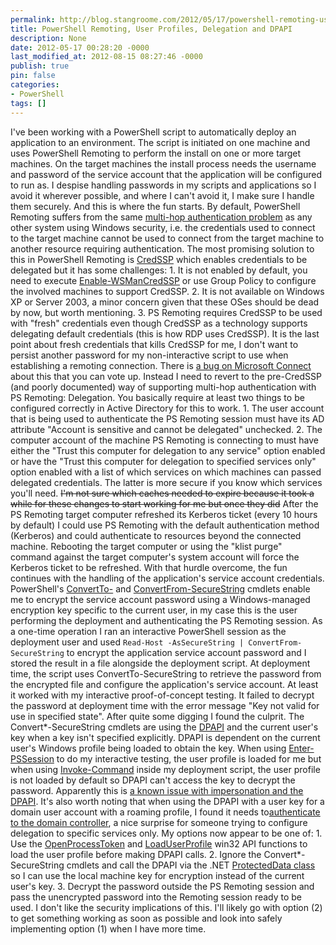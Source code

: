 ```yaml
---
permalink: http://blog.stangroome.com/2012/05/17/powershell-remoting-user-profiles-delegation-and-dpapi/
title: PowerShell Remoting, User Profiles, Delegation and DPAPI
description: None
date: 2012-05-17 00:28:20 -0000
last_modified_at: 2012-08-15 08:27:46 -0000
publish: true
pin: false
categories:
- PowerShell
tags: []
---
```

I've been working with a PowerShell script to automatically deploy an application to an environment. The script is initiated on one machine and uses PowerShell Remoting to perform the install on one or more target machines. On the target machines the install process needs the username and password of the service account that the application will be configured to run as. I despise handling passwords in my scripts and applications so I avoid it wherever possible, and where I can't avoid it, I make sure I handle them securely. And this is where the fun starts. By default, PowerShell Remoting suffers from the same [multi-hop authentication problem](http://blogs.technet.com/b/askds/archive/2008/06/13/understanding-kerberos-double-hop.aspx) as any other system using Windows security, i.e. the credentials used to connect to the target machine cannot be used to connect from the target machine to another resource requiring authentication. The most promising solution to this in PowerShell Remoting is [CredSSP](http://msdn.microsoft.com/en-us/library/windows/desktop/ee309365\(v=vs.85\).aspx) which enables credentials to be delegated but it has some challenges:
    1. It is not enabled by default, you need to execute [Enable-WSManCredSSP](http://technet.microsoft.com/en-us/library/dd819517.aspx) or use Group Policy to configure the involved machines to support CredSSP.
    2. It is not available on Windows XP or Server 2003, a minor concern given that these OSes should be dead by now, but worth mentioning.
    3. PS Remoting requires CredSSP to be used with "fresh" credentials even though CredSSP as a technology supports delegating default credentials (this is how RDP uses CredSSP).
It is the last point about fresh credentials that kills CredSSP for me, I don't want to persist another password for my non-interactive script to use when establishing a remoting connection. There is [a bug on Microsoft Connect](https://connect.microsoft.com/PowerShell/feedback/details/498377/credssp-should-allow-delegation-of-default-current-credentials) about this that you can vote up. Instead I need to revert to the pre-CredSSP (and poorly documented) way of supporting multi-hop authentication with PS Remoting: Delegation. You basically require at least two things to be configured correctly in Active Directory for this to work.
    1. The user account that is being used to authenticate the PS Remoting session must have its AD attribute "Account is sensitive and cannot be delegated" unchecked.
    2. The computer account of the machine PS Remoting is connecting to must have either the "Trust this computer for delegation to any service" option enabled or have the "Trust this computer for delegation to specified services only" option enabled with a list of which services on which machines can passed delegated credentials. The latter is more secure if you know which services you'll need.
~~I'm not sure which caches needed to expire because it took a while for these changes to start working for me but once they did~~ After the PS Remoting target computer refreshed its Kerberos ticket (every 10 hours by default) I could use PS Remoting with the default authentication method (Kerberos) and could authenticate to resources beyond the connected machine. Rebooting the target computer or using the "klist purge" command against the target computer's system account will force the Kerberos ticket to be refreshed. With that hurdle overcome, the fun continues with the handling of the application's service account credentials. PowerShell's [ConvertTo-](http://technet.microsoft.com/en-us/library/dd347656.aspx) and [ConvertFrom-SecureString](http://technet.microsoft.com/en-us/library/dd315356.aspx) cmdlets enable me to encrypt the service account password using a Windows-managed encryption key specific to the current user, in my case this is the user performing the deployment and authenticating the PS Remoting session. As a one-time operation I ran an interactive PowerShell session as the deployment user and used `Read-Host -AsSecureString | ConvertFrom-SecureString` to encrypt the application service account password and I stored the result in a file alongside the deployment script. At deployment time, the script uses ConvertTo-SecureString to retrieve the password from the encrypted file and configure the application's service account. At least it worked with my interactive proof-of-concept testing. It failed to decrypt the password at deployment time with the error message "Key not valid for use in specified state". After quite some digging I found the culprit. The Convert*-SecureString cmdlets are using the [DPAPI](http://msdn.microsoft.com/en-us/library/ms995355.aspx) and the current user's key when a key isn't specified explicitly. DPAPI is dependent on the current user's Windows profile being loaded to obtain the key. When using [Enter-PSSession](http://technet.microsoft.com/en-us/library/dd315384.aspx) to do my interactive testing, the user profile is loaded for me but when using [Invoke-Command](http://technet.microsoft.com/en-us/library/dd347578.aspx) inside my deployment script, the user profile is not loaded by default so DPAPI can't access the key to decrypt the password. Apparently this is [a known issue with impersonation and the DPAPI](http://msdn.microsoft.com/en-us/library/system.security.cryptography.protecteddata.unprotect.aspx). It's also worth noting that when using the DPAPI with a user key for a domain user account with a roaming profile, I found it needs to[authenticate to the domain controller](http://support.microsoft.com/kb/309408#6), a nice surprise for someone trying to configure delegation to specific services only. My options now appear to be one of:
    1. Use the [OpenProcessToken](http://msdn.microsoft.com/en-us/library/aa379295\(v=vs.85\).aspx) and [LoadUserProfile](http://msdn.microsoft.com/en-us/library/bb762281.aspx) win32 API functions to load the user profile before making DPAPI calls.
    2. Ignore the Convert*-SecureString cmdlets and call the DPAPI via the .NET [ProtectedData class](http://msdn.microsoft.com/en-us/library/2c64xe0y) so I can use the local machine key for encryption instead of the current user's key.
    3. Decrypt the password outside the PS Remoting session and pass the unencrypted password into the Remoting session ready to be used. I don't like the security implications of this.
I'll likely go with option (2) to get something working as soon as possible and look into safely implementing option (1) when I have more time.
